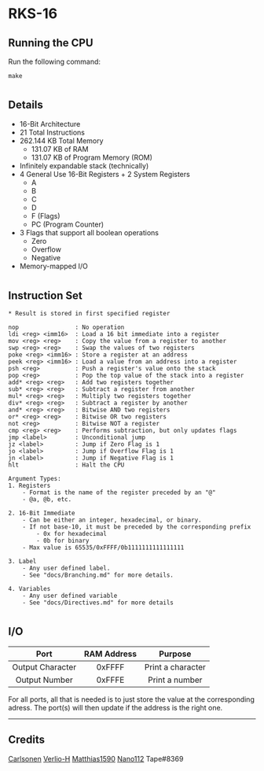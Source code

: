 # RKS-16

## Running the CPU
Run the following command:
```
make
```

#

## Details
- 16-Bit Architecture
- 21 Total Instructions
- 262.144 KB Total Memory
    - 131.07 KB of RAM
    - 131.07 KB of Program Memory (ROM)
- Infinitely expandable stack (technically)
- 4 General Use 16-Bit Registers + 2 System Registers
    - A
    - B
    - C
    - D
    - F (Flags)
    - PC (Program Counter)
- 3 Flags that support all boolean operations
    - Zero
    - Overflow
    - Negative
- Memory-mapped I/O

#

## Instruction Set
```
* Result is stored in first specified register

nop                : No operation
ldi <reg> <imm16>  : Load a 16 bit immediate into a register
mov <reg> <reg>    : Copy the value from a register to another
swp <reg> <reg>    : Swap the values of two registers
poke <reg> <imm16> : Store a register at an address
peek <reg> <imm16> : Load a value from an address into a register
psh <reg>          : Push a register's value onto the stack
pop <reg>          : Pop the top value of the stack into a register
add* <reg> <reg>   : Add two registers together
sub* <reg> <reg>   : Subtract a register from another
mul* <reg> <reg>   : Multiply two registers together
div* <reg> <reg>   : Subtract a register by another
and* <reg> <reg>   : Bitwise AND two registers
or* <reg> <reg>    : Bitwise OR two registers
not <reg>          : Bitwise NOT a register
cmp <reg> <reg>    : Performs subtraction, but only updates flags
jmp <label>        : Unconditional jump
jz <label>         : Jump if Zero Flag is 1
jo <label>         : Jump if Overflow Flag is 1
jn <label>         : Jump if Negative Flag is 1
hlt                : Halt the CPU

Argument Types:
1. Registers
    - Format is the name of the register preceded by an "@"
    - @a, @b, etc.

2. 16-Bit Immediate
    - Can be either an integer, hexadecimal, or binary.
    - If not base-10, it must be preceded by the corresponding prefix
        - 0x for hexadecimal
        - 0b for binary
    - Max value is 65535/0xFFFF/0b1111111111111111

3. Label
    - Any user defined label.
    - See "docs/Branching.md" for more details.

4. Variables
    - Any user defined variable
    - See "docs/Directives.md" for more details
```

#

## I/O
| Port              | RAM Address | Purpose           |
|:-----------------:|:-----------:|:-----------------:|
| Output Character  | 0xFFFF      | Print a character |
| Output Number     | 0xFFFE      | Print a number    |

For all ports, all that is needed is to just store the value at the corresponding adress. The port(s) will then update if the address is the right one.

---
## Credits
[Carlsonen](https://github.com/Carlsonen)
[Verlio-H](https://github.com/Verlio-H)
[Matthias1590](https://github.com/Matthias1590)
[Nano112](https://github.com/Nano112)
Tape#8369
